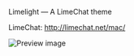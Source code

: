 Limelight — A LimeChat theme

LimeChat: http://limechat.net/mac/

![Preview image](http://cloud.github.com/downloads/Soryu/Limelight/limelight.png)
